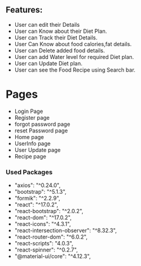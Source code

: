 
## Features:

- User can edit their Details
- User can Know about their Diet Plan.
- User can Track their Diet Details.
- User Can Know about food calories,fat details.
- User can Delete added food details.
- User can add Water level for required Diet plan.
- User can Update Diet plan.
- User can see the Food Recipe using Search bar.

# Pages

- Login Page
- Register page
- forgot password page
- reset Password page
- Home page
- UserInfo page
- User Update page
- Recipe page

### Used Packages

- "axios": "^0.24.0",
- "bootstrap": "^5.1.3",
- "formik": "^2.2.9",
- "react": "^17.0.2",
- "react-bootstrap": "^2.0.2",
- "react-dom": "^17.0.2",
- "react-icons": "^4.3.1",
- "react-intersection-observer": "^8.32.3",
- "react-router-dom": "^6.0.2",
- "react-scripts": "4.0.3",
- "react-spinner": "^0.2.7",
- "@material-ui/core": "^4.12.3",
